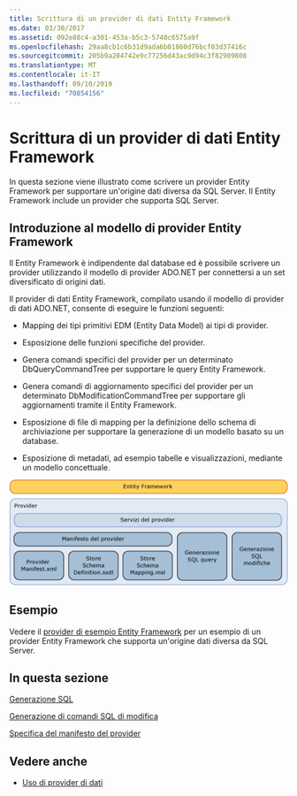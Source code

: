 ```yaml
---
title: Scrittura di un provider di dati Entity Framework
ms.date: 03/30/2017
ms.assetid: 092e88c4-a301-453a-b5c3-5740c6575a9f
ms.openlocfilehash: 29aa8cb1c6b31d9ada6b01860d76bcf03d37416c
ms.sourcegitcommit: 205b9a204742e9c77256d43ac9d94c3f82909808
ms.translationtype: MT
ms.contentlocale: it-IT
ms.lasthandoff: 09/10/2019
ms.locfileid: "70854156"
---
```

# <a name="writing-an-entity-framework-data-provider"></a>Scrittura di un provider di dati Entity Framework
In questa sezione viene illustrato come scrivere un provider Entity Framework per supportare un'origine dati diversa da SQL Server. Il Entity Framework include un provider che supporta SQL Server.  
  
## <a name="introducing-the-entity-framework-provider-model"></a>Introduzione al modello di provider Entity Framework  
 Il Entity Framework è indipendente dal database ed è possibile scrivere un provider utilizzando il modello di provider ADO.NET per connettersi a un set diversificato di origini dati.  
  
 Il provider di dati Entity Framework, compilato usando il modello di provider di dati ADO.NET, consente di eseguire le funzioni seguenti:  
  
- Mapping dei tipi primitivi EDM (Entity Data Model) ai tipi di provider.  
  
- Esposizione delle funzioni specifiche del provider.  
  
- Genera comandi specifici del provider per un determinato DbQueryCommandTree per supportare le query Entity Framework.  
  
- Genera comandi di aggiornamento specifici del provider per un determinato DbModificationCommandTree per supportare gli aggiornamenti tramite il Entity Framework.  
  
- Esposizione di file di mapping per la definizione dello schema di archiviazione per supportare la generazione di un modello basato su un database.  
  
- Esposizione di metadati, ad esempio tabelle e visualizzazioni, mediante un modello concettuale.  
  
 ![b42a7a5c&#45;0ac0&#45;4911&#45;86be&#45;0460a78760ba](./media/b42a7a5c-0ac0-4911-86be-0460a78760ba.gif "b42a7a5c-0ac0-4911-86be-0460a78760ba")  
  
## <a name="sample"></a>Esempio  
 Vedere il [provider di esempio Entity Framework](https://code.msdn.microsoft.com/windowsdesktop/Entity-Framework-Sample-6a9801d0) per un esempio di un provider Entity Framework che supporta un'origine dati diversa da SQL Server.  
  
## <a name="in-this-section"></a>In questa sezione  
 [Generazione SQL](sql-generation.md)  
  
 [Generazione di comandi SQL di modifica](modification-sql-generation.md)  
  
 [Specifica del manifesto del provider](provider-manifest-specification.md)  
  
## <a name="see-also"></a>Vedere anche

- [Uso di provider di dati](working-with-data-providers.md)
